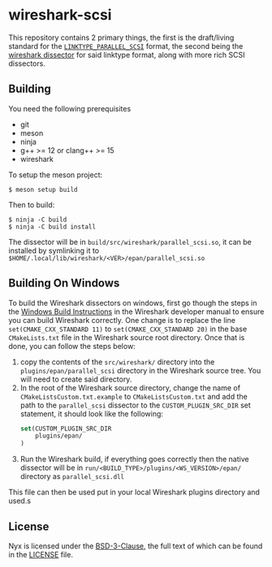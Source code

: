 # wireshark-scsi

This repository contains 2 primary things, the first is the draft/living standard for the [`LINKTYPE_PARALLEL_SCSI`] format, the second being the [wireshark dissector] for said linktype
format, along with more rich SCSI dissectors.

## Building

You need the following prerequisites

 * git
 * meson
 * ninja
 * g++ >= 12 or clang++ >= 15
 * wireshark

To setup the meson project:
```
$ meson setup build
```

Then to build:

```
$ ninja -C build
$ ninja -C build install
```

The dissector will be in `build/src/wireshark/parallel_scsi.so`, it can be installed by symlinking it to `$HOME/.local/lib/wireshark/<VER>/epan/parallel_scsi.so`

## Building On Windows

To build the Wireshark dissectors on windows, first go though the steps in the [Windows Build Instructions] in the Wireshark developer manual to ensure you can build Wireshark correctly. One change is to replace the line `set(CMAKE_CXX_STANDARD 11)` to `set(CMAKE_CXX_STANDARD 20)` in the base `CMakeLists.txt` file in the Wireshark source root directory. Once that is done, you can follow the steps below:

1. copy the contents of the `src/wireshark/` directory into the `plugins/epan/parallel_scsi` directory in the Wireshark source tree. You will need to create said directory.
2. In the root of the Wireshark source directory, change the name of `CMakeListsCustom.txt.example` to `CMakeListsCustom.txt` and add the path to the `parallel_scsi` dissector to the `CUSTOM_PLUGIN_SRC_DIR` set statement, it should look like the following:
	```cmake
	set(CUSTOM_PLUGIN_SRC_DIR
		plugins/epan/
	)
	```
3. Run the Wireshark build, if everything goes correctly then the native dissector will be in `run/<BUILD_TYPE>/plugins/<WS_VERSION>/epan/` directory as `parallel_scsi.dll`

This file can then be used put in your local Wireshark plugins directory and used.s

## License

Nyx is licensed under the [BSD-3-Clause], the full text of which can be found in the [LICENSE] file.

[`LINKTYPE_PARALLEL_SCSI`]: ./docs/LINKTYPE_PARALLEL_SCSI.md
[wireshark dissector]: ./src/wireshark

[Windows Build Instructions]: https://www.wireshark.org/docs/wsdg_html_chunked/ChSetupWindows.html

[BSD-3-Clause]: https://spdx.org/licenses/BSD-3-Clause.html
[LICENSE]: ./LICENSE
